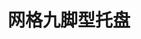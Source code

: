 ---
title: "网格九脚型托盘"
description: "红黄绿蓝多颜色可定制"
image : "images/products/open/9leg-main.jpg"
bg_image: "images/feature-bg.jpg"
product_categories: ["网格九脚型托盘"]
weight: 1
type: "products"
products:
  enable: true
  items:
    - name: "网格九脚型-0808"
      specs: "尺寸: 80×80×14cm  |  动载: 0.2吨  |  静载：1吨"
      image: "images/products/open/9leg-0808.jpg" 
    - name: "网格九脚型-0909"
      specs: "尺寸: 90×90×14cm | 动载: 0.25吨 | 静载：1.3吨"
      image: "images/products/open/9leg-0909.jpg" 
    - name: "网格九脚型-1008"
      specs: "尺寸: 100×80×14cm | 动载: 0.25吨 | 静载：1.5吨"
      image: "images/products/open/9leg-1008.jpg" 
    - name: "网格九脚型-1010"
      specs: "尺寸: 100×100×14cm | 动载: 0.3吨 | 静载：1.3吨"
      image: "images/products/open/9leg-1010.jpg" 
    - name: "网格九脚型-1111-6"
      specs: "尺寸: 110×110×14cm | 动载: 0.4吨 | 静载：1.8吨"
      image: "images/products/open/9leg-1111-6.jpg" 
    - name: "网格九脚型-1111-7"
      specs: "尺寸: 110×110×14cm | 动载: 0.4吨 | 静载：2吨"
      image: "images/products/open/9leg-1111-7.jpg" 
    - name: "网格九脚型-1208"
      specs: "尺寸: 120×80×14cm | 动载: 0.3吨 | 静载：1.5吨"
      image: "images/products/open/9leg-1208.jpg" 
    - name: "网格九脚型-1210-6"
      specs: "尺寸: 120×100×14cm | 动载: 0.4吨 | 静载：1.8吨"
      image: "images/products/open/9leg-1210-6.jpg" 
    - name: "网格九脚型-1210-7"
      specs: "尺寸: 120×100×14cm | 动载: 0.4吨 | 静载：2吨"
      image: "images/products/open/9leg-1210-7.jpg" 
    - name: "网格九脚型-1210-8"
      specs: "尺寸: 120×100×14cm | 动载: 0.5吨 | 静载：2吨"
      image: "images/products/open/9leg-1210-8.jpg" 
    - name: "网格九脚型-1210-9"
      specs: "尺寸: 120×100×14cm | 动载: 0.4吨 | 静载：2吨"
      image: "images/products/open/9leg-1210-9.jpg" 
    - name: "网格九脚型-1211"
      specs: "尺寸: 120×110×14cm | 动载: 0.4吨 | 静载：1.8吨"
      image: "images/products/open/9leg-1211.jpg" 
    - name: "网格九脚型-1212"
      specs: "尺寸: 120×120×14cm | 动载: 0.5吨 | 静载：2吨"
      image: "images/products/open/9leg-1212.jpg" 
---